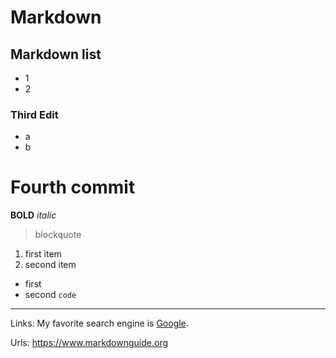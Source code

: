 # Markdown
## Markdown list
- 1
- 2
### Third Edit
- a
- b
# Fourth commit


**BOLD**
*italic*
> blockquote
1. first item
2. second item

- first
- second
`code`
---
Links:
My favorite search engine is [Google](https://google.com).

Urls:
<https://www.markdownguide.org>
